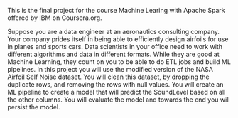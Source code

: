 This is the final project for the course Machine Learing with Apache Spark offered by IBM on Coursera.org. 

Suppose you are a data engineer at an aeronautics consulting company. Your company prides itself in being able to efficiently design airfoils for use in planes and sports cars. Data scientists in your office need to work with different algorithms and data in different formats. While they are good at Machine Learning, they count on you to be able to do ETL jobs and build ML pipelines. In this project you will use the modified version of the NASA Airfoil Self Noise dataset. You will clean this dataset, by dropping the duplicate rows, and removing the rows with null values. You will create an ML pipeline to create a model that will predict the SoundLevel based on all the other columns. You will evaluate the model and towards the end you will persist the model.


